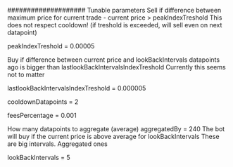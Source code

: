 #################### Tunable parameters
Sell if difference between maximum price for current trade - current price > peakIndexTreshold
This does not respect cooldown! (if treshold is exceeded, will sell even on next datapoint)

peakIndexTreshold = 0.00005

Buy if difference between current price and lookBackIntervals datapoints ago is bigger than lastlookBackIntervalsIndexTreshold
Currently this seems not to matter

lastlookBackIntervalsIndexTreshold = 0.000005

cooldownDatapoints = 2

feesPercentage = 0.001

How many datapoints to aggregate (average)
aggregatedBy = 240
The bot will buy if  the current price is above average for lookBackIntervals
These are big intervals. Aggregated ones

lookBackIntervals = 5
